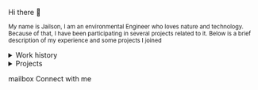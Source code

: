 Hi there 👋
 <br>
<p><small>
  My name is Jailson, I am an environmental Engineer who loves nature and technology. Because of that, 
  I have been participating in several projects related to it. Below is a brief description of my experience and some projects I joined
</small></p>



<details>
<summary>Work history</summary>
  <br>
  1.  The Nature Conservancy - Geospatial Analyst (Python, Google Earth Engine, JavaScript, ArcGIS, PostgreSQL/PostGIS) <br>
  2.  Techlead IT Solutions - Fullstack Developer (Java, PHP, NodeJS, Oracle) <br>
  3.  IMAZON - Data Scientist (Python, JavaScript, GEE, GCP, gdal, Tensorflow, Pytorch, VueJS, Mapbox) <br>
</details>

<details>

<summary>Projects</summary>
<br>
Software Engineering
<br>
  
- Web application using whatsapp boot
- API Rest for a barber shop (Laravel, PHP, PostgreSQL)
- Web application[https://monitoramento.semas.pa.gov.br/ldi/] for management of environmental licenses (Java, PostgreSQL) 

Data Scientist
 <br>
- Deep Learning application for deforestation monitoring (Python, Pytorch, PostgreSQL, Google Earth Engine)
- Deep Learning application for rock outcrop map (Python, Tensorflow, Google Cloud Storage, Google Earth Engine)
- Mapbox 3D visualizer (JS, Google Earth Engine, Mapbox)

</details>


mailbox Connect with me
